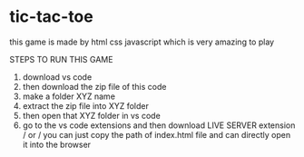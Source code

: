 # tic-tac-toe
this game is made by html css javascript 
which is very amazing to play 

STEPS TO RUN THIS GAME 
1. download vs code
2. then download the zip file of this code
3. make a folder XYZ name
4. extract the zip file into XYZ folder
5. then open that XYZ folder in vs code
6. go to the vs code extensions and then download LIVE SERVER extension / or / you can just copy the path of index.html file
   and can directly open it into the browser 
